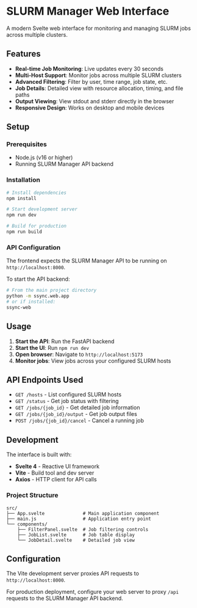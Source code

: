 # SLURM Manager Web Interface

A modern Svelte web interface for monitoring and managing SLURM jobs across multiple clusters.

## Features

- **Real-time Job Monitoring**: Live updates every 30 seconds
- **Multi-Host Support**: Monitor jobs across multiple SLURM clusters
- **Advanced Filtering**: Filter by user, time range, job state, etc.
- **Job Details**: Detailed view with resource allocation, timing, and file paths
- **Output Viewing**: View stdout and stderr directly in the browser
- **Responsive Design**: Works on desktop and mobile devices

## Setup

### Prerequisites

- Node.js (v16 or higher)
- Running SLURM Manager API backend

### Installation

```bash
# Install dependencies
npm install

# Start development server
npm run dev

# Build for production
npm run build
```

### API Configuration

The frontend expects the SLURM Manager API to be running on `http://localhost:8000`. 

To start the API backend:

```bash
# From the main project directory
python -m ssync.web.app
# or if installed:
ssync-web
```

## Usage

1. **Start the API**: Run the FastAPI backend
2. **Start the UI**: Run `npm run dev` 
3. **Open browser**: Navigate to `http://localhost:5173`
4. **Monitor jobs**: View jobs across your configured SLURM hosts

## API Endpoints Used

- `GET /hosts` - List configured SLURM hosts
- `GET /status` - Get job status with filtering
- `GET /jobs/{job_id}` - Get detailed job information
- `GET /jobs/{job_id}/output` - Get job output files
- `POST /jobs/{job_id}/cancel` - Cancel a running job

## Development

The interface is built with:

- **Svelte 4** - Reactive UI framework
- **Vite** - Build tool and dev server
- **Axios** - HTTP client for API calls

### Project Structure

```
src/
├── App.svelte              # Main application component
├── main.js                 # Application entry point
└── components/
    ├── FilterPanel.svelte  # Job filtering controls
    ├── JobList.svelte      # Job table display
    └── JobDetail.svelte    # Detailed job view
```

## Configuration

The Vite development server proxies API requests to `http://localhost:8000`. 

For production deployment, configure your web server to proxy `/api` requests to the SLURM Manager API backend.